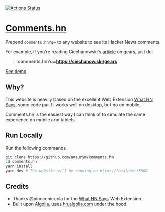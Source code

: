 [![Actions Status](https://github.com/amaurym/comments.hn/workflows/pr/badge.svg)](https://github.com/amaurym/comments.hn/actions)

# [Comments.hn](https://comments.hn)

Prepend `comments.hn?q=` to any website to see its Hacker News comments.

For example, if you're reading Ciechanowski's [article](https://ciechanow.ski/gears) on gears, just do:

> **comments.hn?q=https://ciechanow.ski/gears**

[See demo](https://comments.hn?q=https://ciechanow.ski/gears)

## Why?

This website is heavily based on the excellent Web Extension [What HN Says](https://github.com/pinoceniccola/what-hn-says-webext), some code par. It works well on desktop, but no on mobile.

Comments.hn is the easiest way I can think of to simulate the same experience on mobile and tablets.

## Run Locally

Run the following commands

```bash
git clone https://github.com/amaurym/comments.hn
cd comments.hn
yarn install
yarn dev # The website will be running on http://localhost:5000
```

## Credits

-   Thanks @pinoceniccola for the [What HN Says](https://github.com/pinoceniccola/what-hn-says-webext) Web Extension.
-   Built upon [Algolia](https://www.algolia.com/), uses [hn.algolia.com](https://hn.algolia.com) under the hood.
